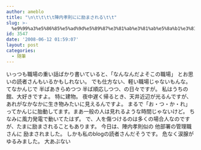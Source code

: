```yaml
---
author: ameblo
title: "\n\t\t\t\t陣内孝則にに励まされる\t\t"
slug: >-
  %e9%99%a3%e5%86%85%e5%ad%9d%e5%89%87%e3%81%ab%e3%81%ab%e5%8a%b1%e3%81%be%e3%81%95%e3%82%8c%e3%82%8b
id: 3547
date: '2008-06-12 01:59:07'
layout: post
categories:
  - 随筆
---
```


いっつも職場の重い話ばかり書いていると、「なんなんだよそこの職場」 とお思いの読者さんもいるかもしれない。 でも仕方ない、軽い職場じゃないもんな。 てなかんじで 半ばあきらめつつ 半ば順応しつつ、の日々ですが。 私はうちの館、大好きですよ。 特に建物。 夜中遅く帰るとき、天井近辺が光るんですが、あれがなかなかに生き物みたいに見えるんですよ。 まるで「お・つ・か・れ」ってかんじに胎動してます。まあ一般の人は見れるような時間じゃないけど。 ちなみに風力発電で動いてたはず。 で、人を傷つけるのは多くの場合人なのですが、たまに励まされることもあります。 今日は、陣内孝則似の 他部署の管理職さんに 励まされました。 しかも私のblogの読者さんだそうです。 危なく涙腺がゆるみました。 大あぶない